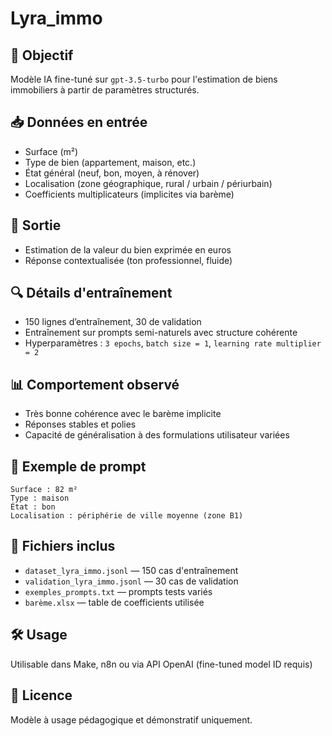 # Lyra_immo

## 🏡 Objectif
Modèle IA fine-tuné sur `gpt-3.5-turbo` pour l'estimation de biens immobiliers à partir de paramètres structurés.

## 📥 Données en entrée
- Surface (m²)
- Type de bien (appartement, maison, etc.)
- État général (neuf, bon, moyen, à rénover)
- Localisation (zone géographique, rural / urbain / périurbain)
- Coefficients multiplicateurs (implicites via barème)

## 🧾 Sortie
- Estimation de la valeur du bien exprimée en euros
- Réponse contextualisée (ton professionnel, fluide)

## 🔍 Détails d'entraînement
- 150 lignes d’entraînement, 30 de validation
- Entraînement sur prompts semi-naturels avec structure cohérente
- Hyperparamètres : `3 epochs`, `batch size = 1`, `learning rate multiplier = 2`

## 📊 Comportement observé
- Très bonne cohérence avec le barème implicite
- Réponses stables et polies
- Capacité de généralisation à des formulations utilisateur variées

## 🧪 Exemple de prompt
```
Surface : 82 m²
Type : maison
État : bon
Localisation : périphérie de ville moyenne (zone B1)
```

## 📁 Fichiers inclus
- `dataset_lyra_immo.jsonl` — 150 cas d'entraînement
- `validation_lyra_immo.jsonl` — 30 cas de validation
- `exemples_prompts.txt` — prompts tests variés
- `barème.xlsx` — table de coefficients utilisée

## 🛠️ Usage
Utilisable dans Make, n8n ou via API OpenAI (fine-tuned model ID requis)

## 📄 Licence
Modèle à usage pédagogique et démonstratif uniquement.
